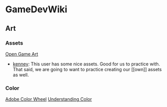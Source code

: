 # GameDevWiki

## Art

### Assets

[Open Game Art](https://opengameart.org/)

* [kenney](https://opengameart.org/users/kenney): This user has some nice
  assets. Good for us to practice with. That said, we are going to want to
  practice creating our [[own]] assets as well.
    

### Color

[Adobe Color Wheel](https://color.adobe.com/)
[Understanding Color](https://www.youtube.com/watch?v=Qj1FK8n7WgY)
